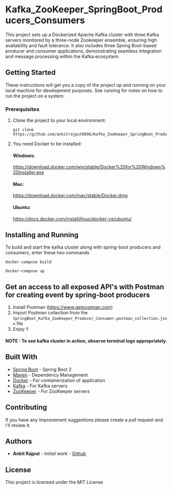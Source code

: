 # Kafka_ZooKeeper_SpringBoot_Producers_Consumers

This project sets up a Dockerized Apache Kafka cluster with three Kafka servers monitored by a three-node Zookeeper ensemble, ensuring high availability and fault tolerance. It also includes three Spring Boot-based producer and consumer applications, demonstrating seamless integration and message processing within the Kafka ecosystem.

## Getting Started

These instructions will get you a copy of the project up and running on your local machine for development purposes. See running for notes on how to run the project on a system.

### Prerequisites

1. Clone the project to your local environment:
    ```
    git clone https://github.com/ankitrajput0096/Kafka_ZooKeeper_SpringBoot_Producers_Consumers
    ```

2. You need Docker to be installed:

    #### Windows:
    https://download.docker.com/win/stable/Docker%20for%20Windows%20Installer.exe
    
    #### Mac:
    https://download.docker.com/mac/stable/Docker.dmg
    
    #### Ubuntu:
    https://docs.docker.com/install/linux/docker-ce/ubuntu/

## Installing and Running

To build and start the kafka cluster along with spring-boot producers and consumers, enter these two commands
```
docker-compose build
```
```
docker-compose up
```
## Get an access to all exposed API's with Postman for creating event by spring-boot producers

1. Install Postman (https://www.getpostman.com)
2. Import Postman collection from the `SpringBoot_Kafka_ZooKeeper_Producer_Consumer.postman_collection.json` file
3. Enjoy !!

#### NOTE : To see kafka cluster in action, observe terminal logs appropriately.

## Built With

* [Spring Boot](https://spring.io/projects/spring-boot) - Spring Boot 2
* [Maven](https://maven.apache.org/) - Dependency Management
* [Docker](https://www.docker.com/) - For containerization of application
* [Kafka](https://kafka.apache.org/) - For Kafka servers
* [ZooKeeper](https://zookeeper.apache.org/) - For ZooKeeper servers

## Contributing

If you have any improvement suggestions please create a pull request and I'll review it.


## Authors

* **Ankit Rajput** - *Initial work* - [Github](https://github.com/ankitrajput0096)

## License

This project is licensed under the MIT License




